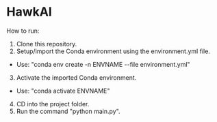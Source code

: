 # HawkAI

How to run:
1. Clone this repository.
2. Setup/import the Conda environment using the environment.yml file.
  - Use: "conda env create -n ENVNAME --file environment.yml"
3. Activate the imported Conda environment.
  - Use: "conda activate ENVNAME"
4. CD into the project folder.
5. Run the command "python main.py".
